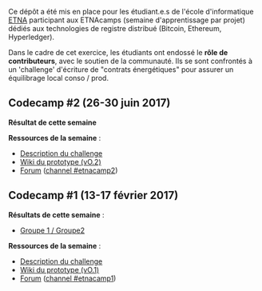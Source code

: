 Ce dépôt a été mis en place pour les étudiant.e.s de l'école d'informatique [ETNA](http://www.etna.io/alternance/) participant aux ETNAcamps (semaine d'apprentissage par projet) dédiés aux technologies de registre distribué (Bitcoin, Ethereum, Hyperledger). 

Dans le cadre de cet exercice, les étudiants ont endossé le **rôle de contributeurs**, avec le soutien de la communauté. Ils se sont confrontés à un 'challenge' d'écriture de "contrats énergétiques" pour assurer un équilibrage local conso / prod.

## Codecamp #2 (26-30 juin 2017)

**Résultat de cette semaine**

**Ressources de la semaine** :
- [Description du challenge](https://frama.link/DAISEE-ETNA)
- [Wiki du prototype (vO.2)](https://github.com/DAISEE/ETNAcamp/wiki)
- [Forum](https://daisee.org) ([channel #etnacamp2](https://chat.daisee.org/channel/etnacamp2))

## Codecamp #1 (13-17 février 2017)

**Résultats de cette semaine** : 
- [Groupe 1 / Groupe2](https://github.com/DAISEE/ETNAcamp/blob/master/docs/ETNACamp_G1_G2.pdf)

**Ressources de la semaine** : 
- [Description du challenge](https://frama.link/DAISEE-ETNA)
- [Wiki du prototype (vO.1)](https://github.com/DAISEE/ETNAcamp/wiki)
- [Forum](https://daisee.org) ([channel #etnacamp1](https://chat.daisee.org/channel/etnacamp1))
